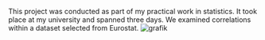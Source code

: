 This project was conducted as part of my practical work in statistics. It took place at my university and spanned three days. We examined correlations within a dataset selected from Eurostat. 
![grafik](https://github.com/Cheesy99/repo/blob/main/result_graphs/Aufgabe_08_a_1.png)
